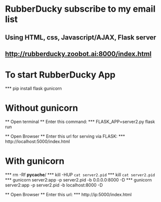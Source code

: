 # RubberDucky subscribe to my email list
## Using HTML, css, Javascript/AJAX, Flask server
## http://rubberducky.zoobot.ai:8000/index.html

# To start RubberDucky App
*** pip install flask gunicorn

# Without gunicorn
** Open terminal
** Enter this command:
***   FLASK_APP=server2.py flask run

** Open Browser
** Enter this url for serving via FLASK:
***   http://localhost:5000/index.html

# With gunicorn
***   rm -Rf __pycache__/
***   kill -HUP `cat server2.pid`
***   kill `cat server2.pid`
***   gunicorn server2:app -p server2.pid -b 0.0.0.0:8000 -D
***   gunicorn server2:app -p server2.pid -b localhost:8000 -D

** Open Browser
** Enter this url:
***   http://ip:5000/index.html